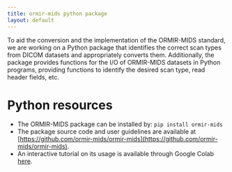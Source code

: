 ```yaml
---
title: ormir-mids python package
layout: default
---
```


To aid the conversion and the implementation of the ORMIR-MIDS standard, we are working on a Python package that identifies the correct scan types from DICOM datasets and appropriately converts them. Additionally, the package provides functions for the I/O of ORMIR-MIDS datasets in Python programs, providing functions to identify the desired scan type, read header fields, etc.


# Python resources
* The ORMIR-MIDS package can be installed by: `pip install ormir-mids`
* The package source code and user guidelines are available at [https://github.com/ormir-mids/ormir-mids](https://github.com/ormir-mids/ormir-mids).
* An interactive tutorial on its usage is available through Google Colab [here](https://colab.research.google.com/github/ormir-mids/ormir-mids/blob/main/jupyter/ormir-mids_dcm2mbids.ipynb).